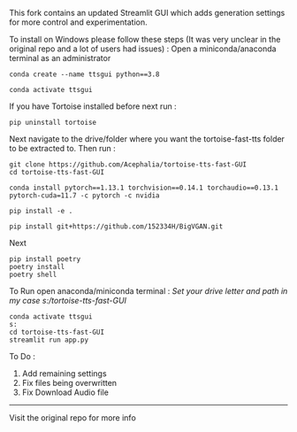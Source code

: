 
This fork contains an updated Streamlit GUI which adds generation settings for more control and experimentation. 

To install on Windows please follow these steps (It was very unclear in the original repo and a lot of users had issues) :
Open a miniconda/anaconda terminal as an administrator
```
conda create --name ttsgui python==3.8
```
```
conda activate ttsgui
```

If you have Tortoise installed before next run : 

```pip uninstall tortoise```

Next navigate to the drive/folder where you want the tortoise-fast-tts folder to be extracted to. Then run : 

```
git clone https://github.com/Acephalia/tortoise-tts-fast-GUI
cd tortoise-tts-fast-GUI
```
```
conda install pytorch==1.13.1 torchvision==0.14.1 torchaudio==0.13.1 pytorch-cuda=11.7 -c pytorch -c nvidia
```

```pip install -e .```

```pip install git+https://github.com/152334H/BigVGAN.git```

Next 
```
pip install poetry 
poetry install
poetry shell
```
To Run open anaconda/miniconda terminal : 
*Set your drive letter and path in my case s:/tortoise-tts-fast-GUI*
```
conda activate ttsgui
s:
cd tortoise-tts-fast-GUI
streamlit run app.py
```

To Do :
1. Add remaining settings 
2. Fix files being overwritten
3. Fix Download Audio file

------------------
Visit the original repo for more info
